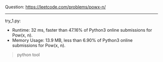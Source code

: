 Question: https://leetcode.com/problems/powx-n/

---

try_1.py:
* Runtime: 32 ms, faster than 47.16% of Python3 online submissions for Pow(x, n).
* Memory Usage: 13.9 MB, less than 6.90% of Python3 online submissions for Pow(x, n).

> python tool

